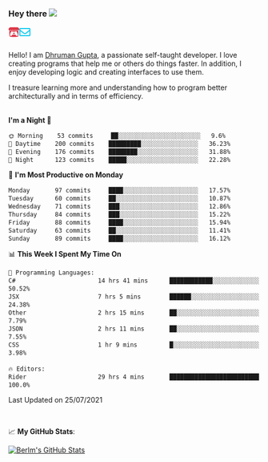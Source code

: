 ### Hey there <img src="https://media.giphy.com/media/hvRJCLFzcasrR4ia7z/giphy.gif" width="25px">

<a href="https://itch.io/profile/berlm">
  <img align="left" alt="Berlm's Itch" width="22px" src="/assets/itch-io.svg" />
</a>
<a href="mailto:ceo@berlm.me">
  <img align="left" alt="Email Berlm" width="22px" src="/assets/envelope.svg" />
</a>

<br />  
<br />  
  
Hello! I am [Dhruman Gupta](https://berlm.me/), a passionate self-taught developer. I love creating programs that help me or others do things faster. In addition, I enjoy developing logic and creating interfaces to use them.  

I treasure learning more and understanding how to program better architecturally and in terms of efficiency.  
<br />

<!--START_SECTION:waka-->
**I'm a Night 🦉** 

```text
🌞 Morning    53 commits     ██░░░░░░░░░░░░░░░░░░░░░░░   9.6% 
🌆 Daytime    200 commits    █████████░░░░░░░░░░░░░░░░   36.23% 
🌃 Evening    176 commits    ████████░░░░░░░░░░░░░░░░░   31.88% 
🌙 Night      123 commits    █████░░░░░░░░░░░░░░░░░░░░   22.28%

```
📅 **I'm Most Productive on Monday** 

```text
Monday       97 commits     ████░░░░░░░░░░░░░░░░░░░░░   17.57% 
Tuesday      60 commits     ██░░░░░░░░░░░░░░░░░░░░░░░   10.87% 
Wednesday    71 commits     ███░░░░░░░░░░░░░░░░░░░░░░   12.86% 
Thursday     84 commits     ███░░░░░░░░░░░░░░░░░░░░░░   15.22% 
Friday       88 commits     ████░░░░░░░░░░░░░░░░░░░░░   15.94% 
Saturday     63 commits     ██░░░░░░░░░░░░░░░░░░░░░░░   11.41% 
Sunday       89 commits     ████░░░░░░░░░░░░░░░░░░░░░   16.12%

```


📊 **This Week I Spent My Time On** 

```text
💬 Programming Languages: 
C#                       14 hrs 41 mins      ████████████░░░░░░░░░░░░░   50.52% 
JSX                      7 hrs 5 mins        ██████░░░░░░░░░░░░░░░░░░░   24.38% 
Other                    2 hrs 15 mins       ██░░░░░░░░░░░░░░░░░░░░░░░   7.79% 
JSON                     2 hrs 11 mins       ██░░░░░░░░░░░░░░░░░░░░░░░   7.55% 
CSS                      1 hr 9 mins         █░░░░░░░░░░░░░░░░░░░░░░░░   3.98%

🔥 Editors: 
Rider                    29 hrs 4 mins       █████████████████████████   100.0%

```


 Last Updated on 25/07/2021
<!--END_SECTION:waka-->
<br />  

📈 **My GitHub Stats**:  

[![Berlm's GitHub Stats](https://github-readme-stats.vercel.app/api?username=dhrumangupta&theme=gotham&show_icons=true&count_private=true)](https://berlm.me)
